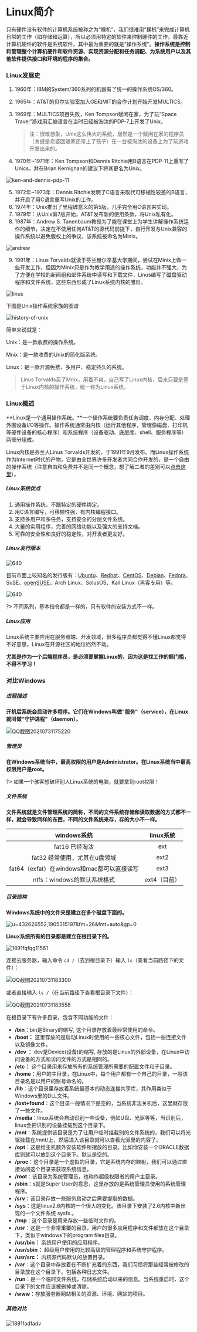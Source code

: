 # Linux简介

只有硬件没有软件的计算机系统被称之为“裸机”，我们很难用“裸机”来完成计算机日常的工作（如存储和运算），所以必须用特定的软件来控制硬件的工作。最靠近计算机硬件的软件是系统软件，其中最为重要的就是“操作系统”。**操作系统是控制和管理整个计算机硬件和软件资源、实现资源分配和任务调配、为系统用户以及其他软件提供接口和环境的程序的集合。**

### Linux发展史

1. 1960年：IBM的System/360系列的机器有了统一的操作系统OS/360。

2. 1965年：AT&T的贝尔实验室加入GE和MIT的合作计划开始开发MULTICS。

3. 1969年：MULTICS项目失败，Ken Tompson赋闲在家，为了玩“Space Travel”游戏用汇编语言在当时已经被淘汰的PDP-7上开发了Unix。

    > 注：很难想象，Unix这么伟大的系统，居然是一个赋闲在家的程序员（关键是老婆回娘家还带上了孩子）在一台被淘汰的设备上为了玩游戏开发出来的。

4. 1970年~1971年：Ken Tompson和Dennis Ritchie用B语言在PDP-11上重写了Unics，并在Brian Kernighan的建议下将其更名为Unix。

![ken-and-dennis-pdp-11](Image/ken-and-dennis-pdp-11.png)

5. 1972年~1973年：Dennis Ritchie发明了C语言来取代可移植性较差的B语言，并开启了用C语言重写Unix的工作。
6. 1974年：Unix推出了里程碑意义的第5版，几乎完全用C语言来实现。
7. 1979年：从Unix第7版开始，AT&T发布新的使用条款，将Unix私有化。
8. 1987年：Andrew S. Tanenbaum教授为了能在课堂上为学生讲解操作系统运作的细节，决定在不使用任何AT&T的源代码前提下，自行开发与Unix兼容的操作系统以避免版权上的争议，该系统被命名为Minix。

![andrew](Image/andrew.jpg)

9. 1991年：Linus Torvalds就读于芬兰赫尔辛基大学期间，尝试在Minix上做一些开发工作，但因为Minix只是作为教学用途的操作系统，功能并不强大，为了方便在学校的新闻组和邮件系统中读写和下载文件，Linus编写了磁盘驱动程序和文件系统，这些东西形成了Linux系统内核的雏形。

![linus](Image/linus.png)

下图是Unix操作系统家族的图谱

![history-of-unix](Image/history-of-unix.png)

简单来说就是：

Unix：是一款收费的操作系统。

Mnix：是一款收费的Unix的简化版系统。

Linux：是一款开源免费、多用户、稳定持久的系统。

>  Linus Torvalds买了Mnix，用着不爽，自己写了Linux内核，后来只要是基于Linux内核的操作系统，统一称为Linux系统。

### Linux概述

**Linux是一个通用操作系统。**一个操作系统要负责任务调度、内存分配、处理外围设备I/O等操作。操作系统通常由内核（运行其他程序，管理像磁盘、打印机等硬件设备的核心程序）和系统程序（设备驱动、底层库、shell、服务程序等）两部分组成。

Linux内核是芬兰人Linus Torvalds开发的，于1991年9月发布。而Linux操作系统作为Internet时代的产物，它是由全世界许多开发者共同合作开发的，是一个自由的操作系统（注意自由和免费并不是同一个概念，想了解二者的差别可以[点击这里](https://www.debian.org/intro/free)）。

##### Linux系统优点

1. 通用操作系统，不跟特定的硬件绑定。
2. 用C语言编写，可移植性强，有内核编程接口。
3. 支持多用户和多任务，支持安全的分层文件系统。
4. 大量的实用程序，完善的网络功能以及强大的支持文档。
5. 可靠的安全性和良好的稳定性，对开发者更友好。

##### Linux发行版本

![640](Image/640.webp)

目前市面上较知名的发行版有：[Ubuntu](https://www.ubuntu.com/)、[Redhat](https://www.redhat.com/en)、[CentOS](https://www.centos.org/)、[Debian](https://www.debian.org/)、[Fedora](https://getfedora.org/)、SuSE、[openSUSE](https://www.opensuse.org/)、Arch Linux、SolusOS、Kail Linux（黑客专用）等。

![640](Image/640.jpg)

?> 不同系列，基本指令都是一样的，只有软件的安装方式不一样。

##### Linux应用

Linux系统主要应用在服务器端、开发领域，很多程序员都觉得不懂Linux都觉得不好意思，Linux在开源社区的地位岿然不动。

**尤其是作为一个后端程序员，是必须要掌握Linux的，因为这是找工作的额门槛，不得不学习！**

### 对比Windows

##### 进程描述

**开机后系统会启动许多程序。它们在Windows叫做"服务"（service），在Linux就叫做"守护进程"（daemon）。**

![QQ截图20210731175220](Image/QQ截图20210731175220.png)

##### 管理员

**在Windows系统当中，最高权限的用户是Administrator。在Linux系统当中最高权限用户是root。**

?> 如果一个骇客想破坏别人Linux系统的电脑，就要拿到root权限！

##### 文件系统

**文件系统就是文件管理系统的简称，不同的文件系统存储和读取数据的方式都不一样，就会导致同样的东西，不同的文件系统来存，存的大小不一样。**

|                windows系统                 |  linux系统   |
| :----------------------------------------: | :----------: |
|              fat16  已经淘汰               |     ext      |
|       fat32  经常使用，尤其在u盘领域       |     ext2     |
| fat64（exfat）在windows和mac都可以直接读写 |     ext3     |
|        ntfs：windows的默认系统格式         | ext4（目前） |

##### 目录结构

**Windows系统中的文件夹是建立在多个磁盘下面的。**

![u=432626552,1905315197&fm=26&fmt=auto&gp=0](Image/u=432626552,1905315197&fm=26&fmt=auto&gp=0.webp)

**Linux系统所有的目录都是建立在根目录下的。**

![1891fqfqg11561](Image/1891fqfqg11561.webp)

连接云服务器，输入命令 `cd /`（去到根目录下）输入 `ls`（查看当前路径下的文件）：

![QQ截图20210731183300](Image/QQ截图20210731183300.png)

或者直接输入 `ls /`（在当前路径下查看根目录下文件）：

![QQ截图20210731183558](Image/QQ截图20210731183558.png)

在根目录下有许多目录，包含不同功能的文件：

- **/bin**：bin是Binary的缩写, 这个目录存放着最经常使用的命令。
- **/boot：** 这里存放的是启动Linux时使用的一些核心文件，包括一些连接文件以及镜像文件。
- **/dev ：** dev是Device(设备)的缩写, 存放的是Linux的外部设备，在Linux中访问设备的方式和访问文件的方式是相同的。
- **/etc：** 这个目录用来存放所有的系统管理所需要的配置文件和子目录。
- **/home**：用户的主目录，在Linux中，每个用户都有一个自己的目录，一般该目录名是以用户的账号命名的。
- **/lib**：这个目录里存放着系统最基本的动态连接共享库，其作用类似于Windows里的DLL文件。
- **/lost+found**：这个目录一般情况下是空的，当系统非法关机后，这里就存放了一些文件。
- **/media**：linux系统会自动识别一些设备，例如U盘、光驱等等，当识别后，linux会把识别的设备挂载到这个目录下。
- **/mnt**：系统提供该目录是为了让用户临时挂载别的文件系统的，我们可以将光驱挂载在/mnt/上，然后进入该目录就可以查看光驱里的内容了。
- **/opt**：这是给主机额外安装软件所摆放的目录。比如你安装一个ORACLE数据库则就可以放到这个目录下。默认是空的。
- **/proc**：这个目录是一个虚拟的目录，它是系统内存的映射，我们可以通过直接访问这个目录来获取系统信息。
- **/root**：该目录为系统管理员，也称作超级权限者的用户主目录。
- **/sbin**：s就是Super User的意思，这里存放的是系统管理员使用的系统管理程序。
- **/srv**：该目录存放一些服务启动之后需要提取的数据。
- **/sys**：这是linux2.6内核的一个很大的变化。该目录下安装了2.6内核中新出现的一个文件系统 sysfs 。
- **/tmp**：这个目录是用来存放一些临时文件的。
- **/usr**：这是一个非常重要的目录，用户的很多应用程序和文件都放在这个目录下，类似于windows下的program files目录。
- **/usr/bin：** 系统用户使用的应用程序。
- **/usr/sbin：** 超级用户使用的比较高级的管理程序和系统守护程序。
- **/usr/src：** 内核源代码默认的放置目录。
- **/var**：这个目录中存放着在不断扩充着的东西，我们习惯将那些经常被修改的目录放在这个目录下。包括各种日志文件。
- **/run**：是一个临时文件系统，存储系统启动以来的信息。当系统重启时，这个目录下的文件应该被删掉或清除。
- **/www**：存放服务器网站相关的资源、环境、网站的项目。

##### 其他对比

![1891fadfadv](Image/1891fadfadv.jpg)